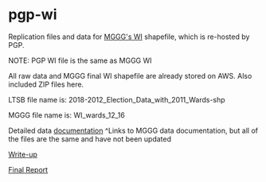 
# pgp-wi

Replication files and data for [MGGG's WI](https://github.com/mggg-states/WI-shapefiles) shapefile, which is re-hosted by PGP. 

NOTE: PGP WI file is the same as MGGG WI

All raw data and MGGG final WI shapefile are already stored on AWS. Also included ZIP files here. 

LTSB file name is: 2018-2012_Election_Data_with_2011_Wards-shp

MGGG file name is: WI_wards_12_16

Detailed data [documentation](https://docs.google.com/document/d/1qTgRii78KPWp4hfAG9CtSZFGQi-iHFS35drfeNVYHa4/edit?usp=sharing)
^Links to MGGG data documentation, but all of the files are the same and have not been updated
 
[Write-up](https://docs.google.com/document/d/108Of_3pij2fz6vqn_ZKQ-LvVeAt2F4gYt2C2CDkz4Lk/edit?usp=sharing)

[Final Report](https://docs.google.com/document/u/5/d/1_6qnohT-dZ6zx95att5xpXMI35KrMVzVnQ8I9qeKHNk/edit#)

